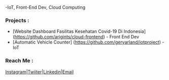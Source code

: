 -IoT, Front-End Dev, Cloud Computing

### Projects :   
- [Website Dashboard Fasilitas Kesehatan Covid-19 Di Indonesia] (https://github.com/arigints/cloud-frontend) - Front End Dev
- [Automatic Vehicle Counter] (https://github.com/geryarland/iotproject) - IoT
  
### Reach Me :
[Instagram](https://www.instagram.com/geryarland/)|[Twiiter](https://twitter.com/VincentiusGeryA)|[Linkedin](https://www.linkedin.com/in/gery-arland-83282b118/)|[Email](geryarland@gmail.com)
